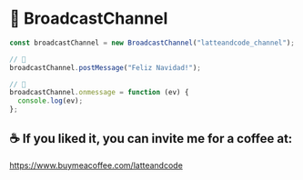 # 📨 BroadcastChannel

```js
const broadcastChannel = new BroadcastChannel("latteandcode_channel");

// 💌
broadcastChannel.postMessage("Feliz Navidad!");

// 📩
broadcastChannel.onmessage = function (ev) {
  console.log(ev);
};
```

## ☕️ If you liked it, you can invite me for a coffee at:

https://www.buymeacoffee.com/latteandcode
